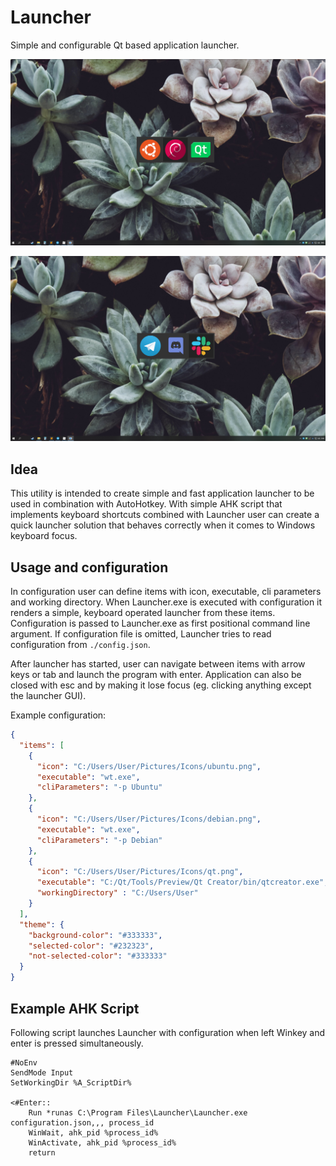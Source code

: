 # Launcher
Simple and configurable Qt based application launcher.

![](documentation\Launcher1.png)

![](documentation\Launcher2.png)

## Idea

This utility is intended to create simple and fast application launcher to be used in combination with AutoHotkey. With simple AHK script that implements keyboard shortcuts combined with Launcher user can create a quick launcher solution that behaves correctly when it comes to Windows keyboard focus. 

## Usage and configuration

In configuration user can define items with icon, executable, cli parameters and working directory. When Launcher.exe is executed with configuration it renders a simple, keyboard operated launcher from these items. Configuration is passed to Launcher.exe as first positional command line argument. If configuration file is omitted, Launcher tries to read configuration from `./config.json`. 

After launcher has started, user can navigate between items with arrow keys or tab and launch the program with enter. Application can also be closed with esc and by making it lose focus (eg. clicking anything except the launcher GUI).

Example configuration:

```json
{
  "items": [
    {
      "icon": "C:/Users/User/Pictures/Icons/ubuntu.png",
      "executable": "wt.exe",
      "cliParameters": "-p Ubuntu"
    },
    {
      "icon": "C:/Users/User/Pictures/Icons/debian.png",
      "executable": "wt.exe",
      "cliParameters": "-p Debian"
    },
    {
      "icon": "C:/Users/User/Pictures/Icons/qt.png",
      "executable": "C:/Qt/Tools/Preview/Qt Creator/bin/qtcreator.exe",
      "workingDirectory" : "C:/Users/User"
    }
  ],
  "theme": {
    "background-color": "#333333",
    "selected-color": "#232323",
    "not-selected-color": "#333333"
  }
}

```

## Example AHK Script

Following script launches Launcher with configuration when left Winkey and enter is pressed simultaneously.

```
#NoEnv
SendMode Input
SetWorkingDir %A_ScriptDir%

<#Enter::
	Run *runas C:\Program Files\Launcher\Launcher.exe configuration.json,,, process_id
	WinWait, ahk_pid %process_id%
	WinActivate, ahk_pid %process_id%
	return
```

